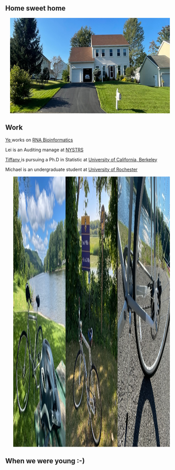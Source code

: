 
<html>
 
<link rel="stylesheet", href="dingfamily.css" />
 
<body>
<h2> <b> Home sweet home </b> </h2>


<img src="House_19Runnel.jpg" alt="Ding home page" width="1200" height="300">



<h2> <b> Work </b> </h2>
<p> <a href="https://www.albany.edu/sph/faculty/ye-ding" > Ye </a>  works on <a href="https://sfoldrna.github.io"> RNA Bioinformatics </a></p>
<p> Lei is an Auditing manage at <a href="https://www.nystrs.org"> NYSTRS </a></p> 
<p> <a href="https://tiffanyding.github.io"> Tiffany  </a> is pursuing a Ph.D in Statistic at 
   <a href="https://statistics.berkeley.edu"> University of California, Berkeley  </a> </p>
<p> Michael is an undergraduate student at <a href="https://www.rochester.edu "> University of Rochester </a> </p>

  <style>
.container {
  display: flex;
  align-items: center; 
 padding-left: 10px;
}
img{
  margin-left: 15px ;
  margin-right: 15px;
}
  </style>
<body>
    <div class="container">
      <div class="image"> <img src="Ye_bike2.jpg" alt="This is my image." height="850px"/> </div> 
      <div class="image"> <img src="Ye_bike.jpg" alt="This is my second image." height="850px"/> </div> 
     <div class="image"> <img src="Ye_bike_belt.jpg" alt="My third image." height="850px"/> </div> 
    </div>
  </body>
   

<h2> <b> When we were young :-) </b> </h2>

</body>
</html>
